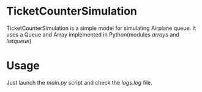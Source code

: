 # TicketCounterSimulation
TicketCounterSimulation is a simple model for simulating Airplane queue. It uses a Queue and Array implemented in Python(modules _arrays_ and _listqueue_)

# Usage

Just launch the _main.py_ script and check the _logs.log_ file.